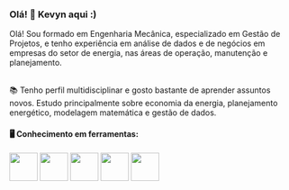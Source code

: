 ### Olá! 👋 Kevyn aqui :)

Olá! Sou formado em Engenharia Mecânica, especializado em Gestão de Projetos, e tenho experiência em análise de dados e de negócios em empresas do setor de energia, nas áreas de operação, manutenção e planejamento.

<br>
📚 Tenho perfil multidisciplinar e gosto bastante de aprender assuntos novos. Estudo principalmente sobre economia da energia, planejamento energético, modelagem matemática e gestão de dados.

#### 🖥️ Conhecimento em ferramentas:

<div style = "display: inline">
  <img src="https://icon-library.com/images/microsoft-office-365-icon/microsoft-office-365-icon-15.jpg" width = "50"/>
  <img src="https://d2j6dbq0eux0bg.cloudfront.net/images/10832271/1510966735.jpg" width = "50"/>
  <img src="https://www.loginradius.com/wp-content/uploads/2019/04/tibco-spotfire.png" width = "50"/>
  <img src="https://cdn.jsdelivr.net/gh/devicons/devicon/icons/python/python-original-wordmark.svg" width = "50"/>
  <img src="https://upload.wikimedia.org/wikipedia/commons/8/87/Sql_data_base_with_logo.png" height = "50"/>
</div>

<!--
#### 🗂️ Portfólio:
- [Análises](https://github.com/kevynnogueira/Analises/tree/main)
-->

<!--
**kevynnogueira/kevynnogueira** is a ✨ _special_ ✨ repository because its `README.md` (this file) appears on your GitHub profile.
-->
